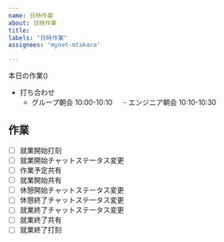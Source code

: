 ```yaml
---
name: 日時作業
about: 日時作業
title: 
labels: "日時作業"
assignees: 'mynet-mtakara'

---
```


本日の作業()
- 打ち合わせ
  - グループ朝会 10:00-10:10
　  - エンジニア朝会 10:10-10:30

## 作業
- [ ] 就業開始打刻
- [ ] 就業開始チャットステータス変更
- [ ] 作業予定共有
- [ ] 就業開始共有
- [ ] 休憩開始チャットステータス変更
- [ ] 休憩終了チャットステータス変更
- [ ] 就業終了チャットステータス変更
- [ ] 就業終了共有
- [ ] 就業終了打刻
